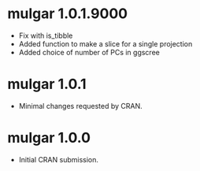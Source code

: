 # mulgar 1.0.1.9000

* Fix with is_tibble
* Added function to make a slice for a single projection
* Added choice of number of PCs in ggscree

# mulgar 1.0.1

* Minimal changes requested by CRAN.

# mulgar 1.0.0

* Initial CRAN submission.
